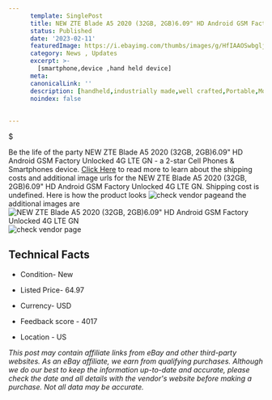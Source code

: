 ```yaml
---
      template: SinglePost
      title: NEW ZTE Blade A5 2020 (32GB, 2GB)6.09" HD Android GSM Factory Unlocked 4G LTE GN
      status: Published
      date: '2023-02-11'
      featuredImage: https://i.ebayimg.com/thumbs/images/g/HfIAAOSwbgljokkO/s-l225.jpg
      category: News , Updates
      excerpt: >-
        [smartphone,device ,hand held device]
      meta:
      canonicalLink: ''
      description: [handheld,industrially made,well crafted,Portable,Mobile,Compact,Convenient,Lightweight,Maneuverable,Man-portable,Miniature,Carriable,Hand-held,Light,Holdable,Transportable,Mobile device,Pocket-sized,On-the-go,Wireless,Cordless,Compact size,Convenient size, smartphone,device ,hand held device]
      noindex: false
      
        
---
```

$

Be the life of the party NEW ZTE Blade A5 2020 (32GB, 2GB)6.09" HD Android GSM Factory Unlocked 4G LTE GN - a 2-star Cell Phones & Smartphones device. [Click Here](https://www.ebay.com/itm/225361731789?hash=item34789b20cd%3Ag%3AHfIAAOSwbgljokkO&amdata=enc%3AAQAHAAAA4D0qVMimjc0aLIQFLbgcZd2KwQIxF%2BoYPOpbw8idlNnW4OQooL585RuhGXlOFDRx%2Fm1%2FsuhiWPhY%2F%2BIN0t5cQrHcA81z50%2BRtf0xcUHdRNOVBFBmM6vtWzQh42wUm5Ca%2B9%2BrkFKAT7bV3461QgzhBCvMA5SBlw2E7gE22FAlypoynEY3wBuvYjw8sVWDv8kN9mKb0dpdSlNpoixzWf%2FSRhNnuRmYgFh3tYkc5%2FAeiAbtYF4vOXUSWpsAbYoPDxKBhPVHtEkyQlGxZTEzeSaHd%2Fb5QiA7StYqZG4K8l7JiolM&mkevt=1&mkcid=1&mkrid=711-53200-19255-0&campid=%253CePNCampaignId%253E&customid=%253CreferenceId%253E&toolid=10049) to read more to learn about the shipping costs and additional image urls for the NEW ZTE Blade A5 2020 (32GB, 2GB)6.09" HD Android GSM Factory Unlocked 4G LTE GN. Shipping cost is undefined. Here is how the product looks ![check vendor page](https://i.ebayimg.com/thumbs/images/g/HfIAAOSwbgljokkO/s-l225.jpg)and the additional images are![NEW ZTE Blade A5 2020 (32GB, 2GB)6.09" HD Android GSM Factory Unlocked 4G LTE GN](https://i.ebayimg.com/images/g/HfIAAOSwbgljokkO/s-l1200.jpg)![check vendor page](https://origin-galleryplus.ebayimg.com/ws/web/225361731789_2_0_1/225x225.jpg)



 ## Technical Facts 



     
      

 - Condition- New 


      

 - Listed Price- 64.97 


      

 - Currency- USD 


      

 - Feedback score - 4017 


      

 - Location - US 


      
      

 *_This post may contain affiliate links from eBay and other third-party websites. As an eBay affiliate, we earn from qualifying purchases. Although we do our best to keep the information up-to-date and accurate, please check the date and all details with the vendor's website before making a purchase. Not all data may be accurate._*






